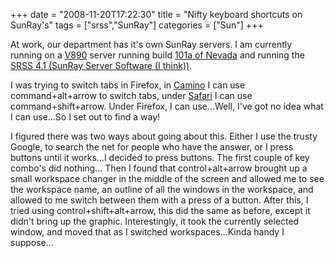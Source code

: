+++
date = "2008-11-20T17:22:30"
title = "Nifty keyboard shortcuts on SunRay's"
tags = ["srss","SunRay"]
categories = ["Sun"]
+++

At work, our department has it's own SunRay servers. I am currently running on a [V890][1] server running build [101a of Nevada][2] and running the [SRSS 4.1 (SunRay Server Software (I think))][3].

I was trying to switch tabs in Firefox, in [Camino][4] I can use command+alt+arrow to switch tabs, under [Safari][5] I can use command+shift+arrow. Under Firefox, I can use...Well, I've got no idea what I can use...So I set out to find a way!

I figured there was two ways about going about this. Either I use the trusty Google, to search the net for people who have the answer, or I press buttons until it works...I decided to press buttons.
The first couple of key combo's did nothing...
Then I found that control+alt+arrow brought up a small workspace changer in the middle of the screen and allowed me to see the workspace name, an outline of all the windows in the workspace, and allowed to me switch between them with a press of a button.
After this, I tried using control+shift+alt+arrow, this did the same as before, except it didn't bring up the graphic. Interestingly, it took the currently selected window, and moved that as I switched workspaces...Kinda handy I suppose...

  [1]: http://www.sun.com/servers/midrange/v890/specs.xml
  [2]: http://opensolaris.org/os/
  [3]: http://www.sun.com/software/sunray/index.jsp
  [4]: http://caminobrowser.org/
  [5]: http://www.apple.com/safari/
